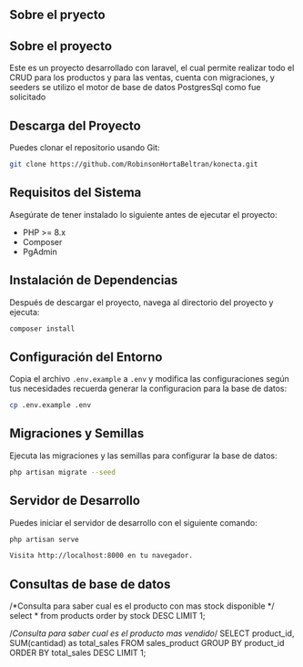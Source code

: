 
## Sobre el pryecto

## Sobre el proyecto
Este es un proyecto desarrollado con laravel, el cual permite realizar todo el CRUD para los productos y para las ventas, cuenta con migraciones, y seeders
se utilizo el motor de base de datos PostgresSql como fue solicitado


## Descarga del Proyecto

Puedes clonar el repositorio usando Git:

```bash
git clone https://github.com/RobinsonHortaBeltran/konecta.git

```

## Requisitos del Sistema

Asegúrate de tener instalado lo siguiente antes de ejecutar el proyecto:

- PHP >= 8.x
- Composer
- PgAdmin

## Instalación de Dependencias

Después de descargar el proyecto, navega al directorio del proyecto y ejecuta:

```bash
composer install
```

## Configuración del Entorno

Copia el archivo `.env.example` a `.env` y modifica las configuraciones según tus necesidades recuerda generar la configuracion para la base de datos:

```bash
cp .env.example .env
```

## Migraciones y Semillas

Ejecuta las migraciones y las semillas para configurar la base de datos:

```bash
php artisan migrate --seed
```

## Servidor de Desarrollo

Puedes iniciar el servidor de desarrollo con el siguiente comando:

```bash
php artisan serve

Visita http://localhost:8000 en tu navegador.
```

## Consultas de base de datos 

/*Consulta para saber cual es el producto con mas stock disponible */
select * from products order by stock DESC LIMIT 1;

/*Consulta para saber cual es el producto mas vendido*/
SELECT product_id, SUM(cantidad) as total_sales
FROM sales_product
GROUP BY product_id
ORDER BY total_sales DESC
LIMIT 1;
